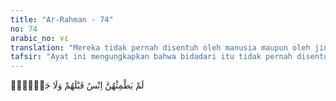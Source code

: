 ```yaml
---
title: "Ar-Rahman - 74"
no: 74
arabic_no: ٧٤
translation: "Mereka tidak pernah disentuh oleh manusia maupun oleh jin sebelumnya."
tafsir: "Ayat ini mengungkapkan bahwa bidadari itu tidak pernah disentuh oleh manusia atau pun jin sebelum datang penghuni surga yang menjadi suami mereka. Hanya suami-suami mereka inilah yang berhak menyentuh mereka. Pengulangan pernyataan ini, dimana sebelumnya telah disebutkan dalam ayat 56 Surah ar-Rahman ini, adalah untuk menunjukkan bahwa mereka sungguh suci dan kesucian mereka terpelihara sangat baik. Oleh karena itu, maka nikmat Tuhan yang manakah yang didustakan oleh jin dan manusia? ("
---
```

لَمْ يَطْمِثْهُنَّ اِنْسٌ قَبْلَهُمْ وَلَا جَاۤنٌّۚ  